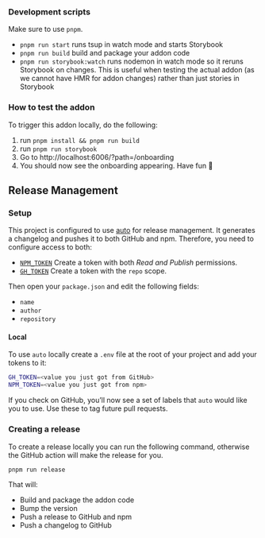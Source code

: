 ### Development scripts

Make sure to use `pnpm`.

- `pnpm run start` runs tsup in watch mode and starts Storybook
- `pnpm run build` build and package your addon code
- `pnpm run storybook:watch` runs nodemon in watch mode so it reruns Storybook on changes. This is useful when testing the actual addon (as we cannot have HMR for addon changes) rather than just stories in Storybook

### How to test the addon

To trigger this addon locally, do the following:
1. run `pnpm install && pnpm run build`
2. run `pnpm run storybook`
3. Go to http://localhost:6006/?path=/onboarding
4. You should now see the onboarding appearing. Have fun 👻

## Release Management

### Setup

This project is configured to use [auto](https://github.com/intuit/auto) for release management. It generates a changelog and pushes it to both GitHub and npm. Therefore, you need to configure access to both:

- [`NPM_TOKEN`](https://docs.npmjs.com/creating-and-viewing-access-tokens#creating-access-tokens) Create a token with both _Read and Publish_ permissions.
- [`GH_TOKEN`](https://github.com/settings/tokens) Create a token with the `repo` scope.

Then open your `package.json` and edit the following fields:

- `name`
- `author`
- `repository`

#### Local

To use `auto` locally create a `.env` file at the root of your project and add your tokens to it:

```bash
GH_TOKEN=<value you just got from GitHub>
NPM_TOKEN=<value you just got from npm>
```

If you check on GitHub, you’ll now see a set of labels that `auto` would like you to use. Use these to tag future pull requests.

### Creating a release

To create a release locally you can run the following command, otherwise the GitHub action will make the release for you.

```sh
pnpm run release
```

That will:

- Build and package the addon code
- Bump the version
- Push a release to GitHub and npm
- Push a changelog to GitHub
